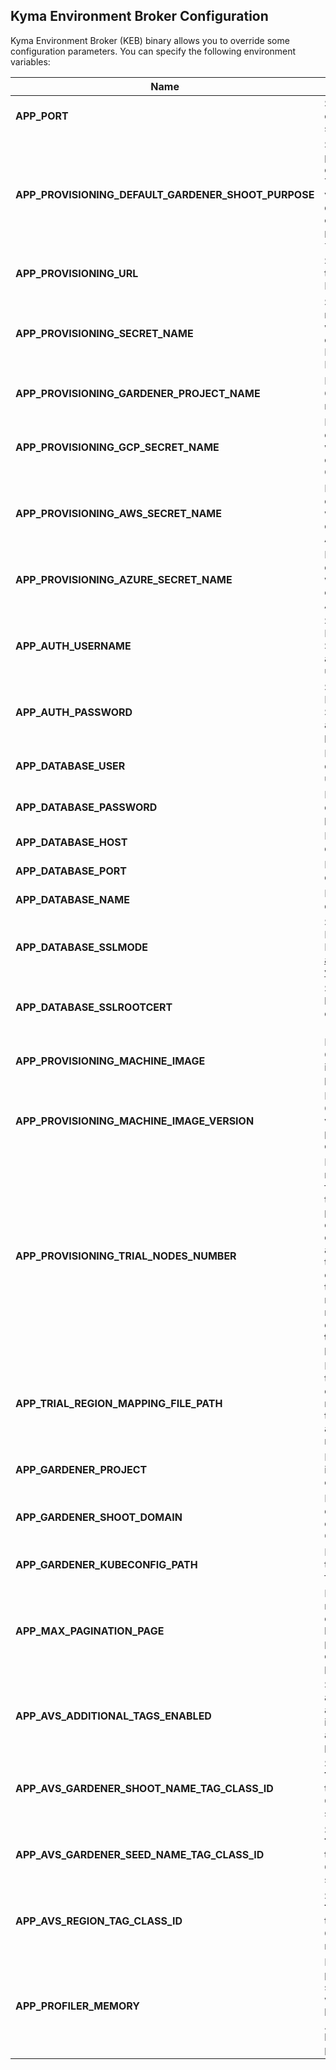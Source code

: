 ## Kyma Environment Broker Configuration

Kyma Environment Broker (KEB) binary allows you to override some configuration parameters. You can specify the following environment variables:

| Name | Description | Default value |
|-----|---------|:--------:|
| **APP_PORT** | Specifies the port on which the HTTP server listens. | `8080` |
| **APP_PROVISIONING_DEFAULT_GARDENER_SHOOT_PURPOSE** | Specifies the purpose of the created cluster. The possible values are: `development`, `evaluation`, `production`, `testing`. | `development` |
| **APP_PROVISIONING_URL** | Specifies a URL to the Runtime Provisioner's API. | None |
| **APP_PROVISIONING_SECRET_NAME** | Specifies the name of the Secret which holds credentials to the Runtime Provisioner's API. | None |
| **APP_PROVISIONING_GARDENER_PROJECT_NAME** | Defines the Gardener project name. | `true` |
| **APP_PROVISIONING_GCP_SECRET_NAME** | Defines the name of the Secret which holds credentials to GCP. | None |
| **APP_PROVISIONING_AWS_SECRET_NAME** | Defines the name of the Secret which holds credentials to AWS. | None |
| **APP_PROVISIONING_AZURE_SECRET_NAME** | Defines the name of the Secret which holds credentials to Azure. | None |
| **APP_AUTH_USERNAME** | Specifies the Kyma Environment Service Broker authentication username. | None |
| **APP_AUTH_PASSWORD** | Specifies the Kyma Environment Service Broker authentication password. | None |
| **APP_DATABASE_USER** | Defines the database username. | `postgres` |
| **APP_DATABASE_PASSWORD** | Defines the database user password. | `password` |
| **APP_DATABASE_HOST** | Defines the database host. | `localhost` |
| **APP_DATABASE_PORT** | Defines the database port. | `5432` |
| **APP_DATABASE_NAME** | Defines the database name. | `broker` |
| **APP_DATABASE_SSLMODE** | Specifies the SSL Mode for PostgreSQL. See [all the possible values](https://www.postgresql.org/docs/9.1/libpq-ssl.html).  | `disable`|
| **APP_DATABASE_SSLROOTCERT** | Specifies the location of CA cert of PostgreSQL. (Optional)  | None |
| **APP_PROVISIONING_MACHINE_IMAGE** | Defines the Gardener machine image used in a provisioned Node. | None |
| **APP_PROVISIONING_MACHINE_IMAGE_VERSION** | Defines the Gardener image version used in a provisioned cluster. | None |
| **APP_PROVISIONING_TRIAL_NODES_NUMBER** | Defines the number of Nodes for Kyma runtime trial account. This parameter is optional. If not enabled, the trial account runs in the 1-Node cluster. If enabled, the trial account runs on the number of Nodes defined in the **trialNodesNumber** parameter. | defined in the **trialNodesNumber** parameter |
| **APP_TRIAL_REGION_MAPPING_FILE_PATH** | Defines a path to the file which contains a mapping between the platform region and the trial plan region. | None |
| **APP_GARDENER_PROJECT** | Defines the project in which the cluster is created. | `kyma-dev` |
| **APP_GARDENER_SHOOT_DOMAIN** | Defines the domain for clusters created in Gardener. | `shoot.canary.k8s-hana.ondemand.com` |
| **APP_GARDENER_KUBECONFIG_PATH** | Defines the path to the kubeconfig file for Gardener. | `/gardener/kubeconfig/kubeconfig` |
| **APP_MAX_PAGINATION_PAGE** | Defines the maximum number of objects that can be queried in one page using the endpoints that use pagination. | `100` |
| **APP_AVS_ADDITIONAL_TAGS_ENABLED** | Specifies additional tags that are added to the internal Evaluation after the cluster is provisioned. | `false` |
| **APP_AVS_GARDENER_SHOOT_NAME_TAG_CLASS_ID** | Specifies the **TagClassId** of the tag that contains Gardener cluster's shoot name. | None |
| **APP_AVS_GARDENER_SEED_NAME_TAG_CLASS_ID** | Specifies the **TagClassId** of the tag that contains Gardener cluster's seed name. | None |
| **APP_AVS_REGION_TAG_CLASS_ID** | Specifies the **TagClassId** of the tag that contains Gardener cluster's region. | None |
| **APP_PROFILER_MEMORY** | Enables memory profiling every sampling period with the default location `/tmp/profiler`, backed by a persistent volume. | `false` |